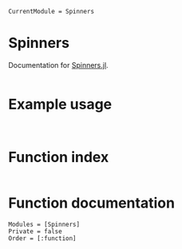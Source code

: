 ```@meta
CurrentModule = Spinners
```

# Spinners

Documentation for [Spinners.jl](https://github.com/AshlinHarris/Spinners.jl).

```@contents
```

# Example usage

```@example


```
# Function index

```@index
```

# Function documentation

```@autodocs
Modules = [Spinners]
Private = false
Order = [:function]
```

